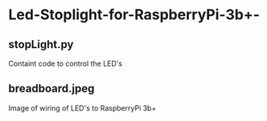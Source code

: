 # Led-Stoplight-for-RaspberryPi-3b+-

## stopLight.py
Containt code to control the LED's

## breadboard.jpeg
Image of wiring of LED's to RaspberryPi 3b+
